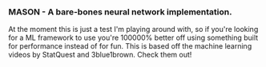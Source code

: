 ### MASON - A bare-bones neural network implementation.

At the moment this is just a test I'm playing around with, so if you're looking for a ML framework to use you're 100000% better off using something built for performance instead of for fun.
This is based off the machine learning videos by StatQuest and 3blue1brown. Check them out!
